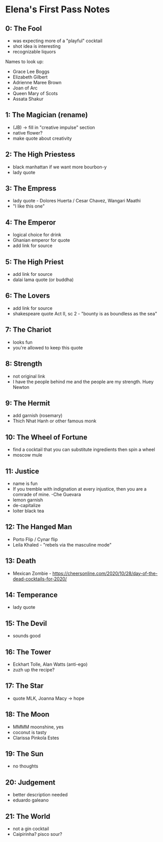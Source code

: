 # Elena's First Pass Notes

## 0: The Fool
* was expecting more of a "playful" cocktail
* shot idea is interesting
* recognizable liquors

Names to look up:
* Grace Lee Boggs
* Elizabeth Gilbert
* Adrienne Maree Brown
* Joan of Arc
* Queen Mary of Scots
* Assata Shakur

## 1: The Magician (rename)
* (JB) -> fill in "creative impulse" section
* native flower?
* make quote about creativity

## 2: The High Priestess
* black manhattan if we want more bourbon-y
* lady quote

## 3: The Empress
* lady quote - Dolores Huerta / Cesar Chavez, Wangari Maathi
* "I like this one"

## 4: The Emperor
* logical choice for drink
* Ghanian emperor for quote
* add link for source

## 5: The High Priest
* add link for source
* dalai lama quote (or buddha)

## 6: The Lovers
* add link for source
* shakespeare quote Act II, sc 2 - "bounty is as boundless as the sea"

## 7: The Chariot
* looks fun
* you're allowed to keep this quote

## 8: Strength
* not original link
* I have the people behind me and the people are my strength. Huey Newton

## 9: The Hermit
* add garnish (rosemary)
* Thich Nhat Hanh or other famous monk

## 10: The Wheel of Fortune
* find a cocktail that you can substitute ingredients then spin a wheel
* moscow mule

## 11: Justice
* name is fun
* If you tremble with indignation at every injustice, then you are a comrade of mine. -Che Guevara
* lemon garnish
* de-capitalize
* loiter black tea

## 12: The Hanged Man
* Porto Flip / Cynar flip
* Leila Khaled - "rebels via the masculine mode"

## 13: Death
* Mexican Zombie - https://cheersonline.com/2020/10/28/day-of-the-dead-cocktails-for-2020/

## 14: Temperance
* lady quote

## 15: The Devil
* sounds good

## 16: The Tower
* Eckhart Tolle, Alan Watts (anti-ego)
* zuzh up the recipe?

## 17: The Star
* quote MLK, Joanna Macy -> hope

## 18: The Moon
* MMMM moonshine, yes
* coconut is tasty
* Clarissa Pinkola Estes

## 19: The Sun
* no thoughts

## 20: Judgement
* better description needed
* eduardo galeano

## 21: The World
* not a gin cocktail
* Caipirinha? pisco sour?
